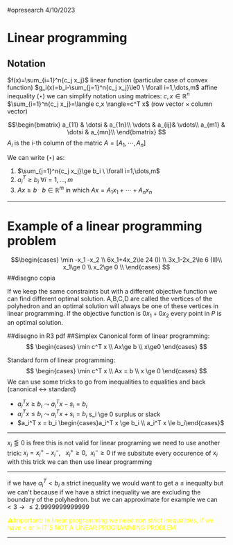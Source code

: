 #opresearch 
4/10/2023
# Linear programming
## Notation
$f(x)=\sum_{i=1}^n{c_j x_j}$ linear function (particular case of convex function)
$g_i(x)=b_i-\sum_{j=1}^n{c_j x_j}\le0 \ \forall i=1,\dots,m$ affine inequality $(\star)$
we can simplify notation using matrices: $c,x\in \mathbb{R}^n$
$\sum_{i=1}^n{c_j x_j}=\langle c,x \rangle=c^T x$ (row vector $\times$ column vector)

$$\begin{bmatrix}   
a_{11} & \dotsi & a_{1n}\\   
\vdots & a_{ij}& \vdots\\
a_{m1} & \dotsi & a_{mn}\\   
\end{bmatrix}
$$
$A_i$ is the i-th column of the matric $A=[A_1,\dotsi,A_n]$

We can write $(\star)$ as:
1. $\sum_{j=1}^n{c_j x_j}\ge b_i \ \forall i=1,\dots,m$ 
2. $a_i^T\ge b_i\ \forall i=1,\dots,m$
3. $A x\ge b\ \ \ b\in \mathbb{R}^m$ in which $Ax=A_1 x_1+ \dotsi +A_n x_n$

---
# Example of a linear programming problem

$$\begin{cases}
\min -x_1 -x_2 \\
6x_1+4x_2\le 24 (I) \\
3x_1-2x_2\le 6 (II)\\  
x_1\ge 0 \\
x_2\ge 0 \\
\end{cases}
$$
##disegno copia

If we keep the same constraints but with a different objective function we can find different optimal solution.
A,B,C,D are called the vertices of the polyhedron and an optimal solution will always be one of these vertices in linear programming. 
If the objective function is $0x_1+0x_2$ every point in $P$ is an optimal solution.

##disegno in R3 pdf 
##Simplex
Canonical form of linear programming:
$$
\begin{cases}
\min c^T x \\
Ax\ge b \\
x\ge0
\end{cases}
$$

Standard form of linear programming:
$$
\begin{cases}
\min c^T x \\
Ax = b \\
x \ge 0
\end{cases}
$$
We can use some tricks to go from inequalities to equalities and back (canonical $\leftrightarrow$ standard)

* $a_i^T x\ge b_i \leadsto a_i^T x -s_i= b_i$
* $a_i^T x\le b_i \leadsto a_i^T x +s_i= b_i$
s_i \ge 0 surplus or slack
* $a_i^T x = b_i \begin{cases}a_i^T x \ge b_i \\ a_i^T x \le b_i\end{cases}$

---
$x_i \lesseqgtr 0$ is free this is not valid for linear programing we need to use another trick:
$x_i=x_i^+ - x_i^-,\ \ \ x_i^+\ge0,\ \ x_i^-\ge0$
if we subsitute every occurence of $x_i$ with this trick we can then use linear programming

---

if we have $a_i^T < b_i$  a strict inequality we would want to get a $\le$ inequalty but we can't because if we have a strict inequality we are excluding the boundary of the polyhedron.
but we can approximate for example we can $< 3 \to \le 2.9999999999999$ 

<p style="color: YELLOW">⚠Important: In linear programming we need non strict inequalities, if we have &lt or &gt IT'S NOT A LINEAR PROGRAMMING PROBLEM </p> 

---
